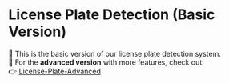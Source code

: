 # License Plate Detection (Basic Version)

🔹 This is the basic version of our license plate detection system.  
🔹 For the **advanced version** with more features, check out:  
                  👉 [License-Plate-Advanced](https://github.com/Jbitaj/License-Plate-Advanced)

